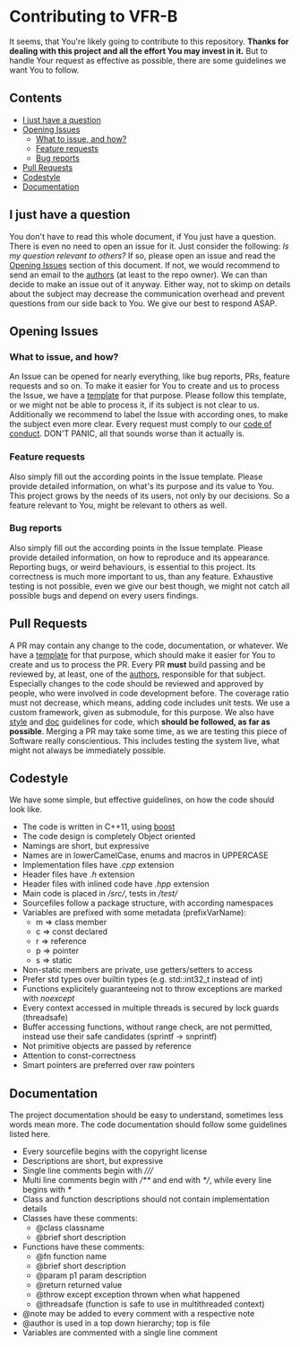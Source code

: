 # Contributing to VFR-B

It seems, that You're likely going to contribute to this repository. **Thanks for dealing with this project and all the effort You may invest in it.**
But to handle Your request as effective as possible, there are some guidelines we want You to follow.

## Contents

+ [I just have a question](#i-just-have-a-question)
+ [Opening Issues](#opening-issues)
  + [What to issue, and how?](#what-to-issue-and-how)
  + [Feature requests](#feature-requests)
  + [Bug reports](#bug-reports)
+ [Pull Requests](#pull-requests)
+ [Codestyle](#codestyle)
+ [Documentation](#documentation)

## I just have a question

You don't have to read this whole document, if You just have a question. There is even no need to open an issue for it. Just consider the following: *Is my question relevant to others?* If so, please open an issue and read the [Opening Issues](#opening-issues) section of this document. If not, we would recommend to send an email to the [authors](AUTHORS.md) (at least to the repo owner). We can than decide to make an issue out of it anyway. Either way, not to skimp on details about the subject may decrease the communication overhead and prevent questions from our side back to You. We give our best to respond ASAP.

## Opening Issues

### What to issue, and how?

An Issue can be opened for nearly everything, like bug reports, PRs, feature requests and so on.
To make it easier for You to create and us to process the Issue, we have a [template](issue_template.md) for that purpose. Please follow this template, or we might not be able to process it, if its subject is not clear to us. Additionally we recommend to label the Issue with according ones, to make the subject even more clear. Every request must comply to our [code of conduct](CODE_OF_CONDUCT.md). DON'T PANIC, all that sounds worse than it actually is.

### Feature requests

Also simply fill out the according points in the Issue template. Please provide detailed information, on what's its purpose and its value to You. This project grows by the needs of its users, not only by our decisions. So a feature relevant to You, might be relevant to others as well.

### Bug reports

Also simply fill out the according points in the Issue template. Please provide detailed information, on how to reproduce and its appearance. Reporting bugs, or weird behaviours, is essential to this project. Its correctness is much more important to us, than any feature. Exhaustive testing is not possible, even we give our best though, we might not catch all possible bugs and depend on every users findings.

## Pull Requests

A PR may contain any change to the code, documentation, or whatever. We have a [template](pull_request_template.md) for that purpose, which should make it easier for You to create and us to process the PR. Every PR **must** build passing and be reviewed by, at least, one of the [authors](AUTHORS.md), responsible for that subject. Especially changes to the code should be reviewed and approved by people, who were involved in code development before. The coverage ratio must not decrease, which means, adding code includes unit tests. We use a custom framework, given as submodule, for this purpose. We also have [style](#codestyle) and [doc](#documentation) guidelines for code, which **should be followed, as far as possible**. Merging a PR may take some time, as we are testing this piece of Software really conscientious. This includes testing the system live, what might not always be immediately possible.

## Codestyle

We have some simple, but effective guidelines, on how the code should look like.

+ The code is written in C++11, using [boost](http://www.boost.org/)
+ The code design is completely Object oriented
+ Namings are short, but expressive
+ Names are in lowerCamelCase, enums and macros in UPPERCASE
+ Implementation files have *.cpp* extension
+ Header files have *.h* extension
+ Header files with inlined code have *.hpp* extension
+ Main code is placed in */src/*, tests in */test/*
+ Sourcefiles follow a package structure, with according namespaces
+ Variables are prefixed with some metadata (prefixVarName):
  + m => class member
  + c => const declared
  + r => reference
  + p => pointer
  + s => static
+ Non-static members are private, use getters/setters to access
+ Prefer std types over builtin types (e.g. std::int32_t instead of int)
+ Functions explicitely guaranteeing not to throw exceptions are marked with *noexcept*
+ Every context accessed in multiple threads is secured by lock guards (threadsafe)
+ Buffer accessing functions, without range check, are not permitted, instead use their safe candidates (sprintf -> snprintf)
+ Not primitive objects are passed by reference
+ Attention to const-correctness
+ Smart pointers are preferred over raw pointers

## Documentation

The project documentation should be easy to understand, sometimes less words mean more.
The code documentation should follow some guidelines listed here.

+ Every sourcefile begins with the copyright license
+ Descriptions are short, but expressive
+ Single line comments begin with *///*
+ Multi line comments begin with */\*\** and end with *\*/*, while every line begins with *\**
+ Class and function descriptions should not contain implementation details
+ Classes have these comments:
  + @class classname
  + @brief short description
+ Functions have these comments:
  + @fn function name
  + @brief short description
  + @param p1 param description
  + @return returned value
  + @throw except exception thrown when what happened
  + @threadsafe (function is safe to use in multithreaded context)
+ @note may be added to every comment with a respective note
+ @author is used in a top down hierarchy; top is file
+ Variables are commented with a single line comment